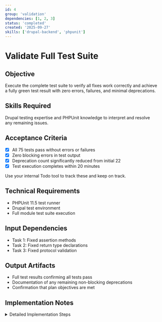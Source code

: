 ```yaml
---
id: 4
group: 'validation'
dependencies: [1, 2, 3]
status: 'completed'
created: '2025-09-27'
skills: ['drupal-backend', 'phpunit']
---
```


# Validate Full Test Suite

## Objective

Execute the complete test suite to verify all fixes work correctly and achieve a fully green test result with zero errors, failures, and minimal deprecations.

## Skills Required

Drupal testing expertise and PHPUnit knowledge to interpret and resolve any remaining issues.

## Acceptance Criteria

- [x] All 75 tests pass without errors or failures
- [x] Zero blocking errors in test output
- [x] Deprecation count significantly reduced from initial 22
- [x] Test execution completes within 20 minutes

Use your internal Todo tool to track these and keep on track.

## Technical Requirements

- PHPUnit 11.5 test runner
- Drupal test environment
- Full module test suite execution

## Input Dependencies

- Task 1: Fixed assertion methods
- Task 2: Fixed return type declarations
- Task 3: Fixed protocol validation

## Output Artifacts

- Full test results confirming all tests pass
- Documentation of any remaining non-blocking deprecations
- Confirmation that plan objectives are met

## Implementation Notes

<details>
<summary>Detailed Implementation Steps</summary>

1. **Clear caches before testing**:

   ```bash
   vendor/bin/drush cache:rebuild
   ```

2. **Run the full test suite**:

   ```bash
   vendor/bin/phpunit web/modules/contrib/simple_oauth_21/tests web/modules/contrib/simple_oauth_21/modules
   ```

3. **Verify results**:
   - Check for "OK (75 tests, 816 assertions)"
   - Confirm no errors or failures
   - Note deprecation count (should be reduced from 22)

4. **If any tests still fail**:
   - Document the specific failure
   - Apply minimal fix directly:
     - For assertion issues: Use correct PHPUnit methods
     - For deprecations: Add required type hints
     - For environment issues: Make tests environment-aware

5. **Performance check**:
   - Note total execution time
   - Should be under 20 minutes as per requirements

6. **Document results**:
   - Save test output to confirm success
   - Note any remaining non-critical deprecations for future work

7. **Final verification command**:
   ```bash
   vendor/bin/phpunit web/modules/contrib/simple_oauth_21/tests web/modules/contrib/simple_oauth_21/modules | tee test-results-final.txt
   ```
   </details>
